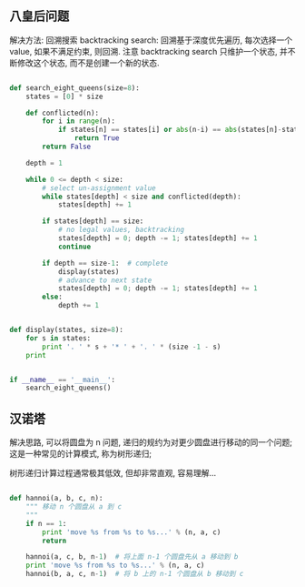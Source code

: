 ## 八皇后问题

解决方法: 回溯搜索 backtracking search: 回溯基于深度优先遍历, 每次选择一个 value, 如果不满足约束, 则回溯. 注意 backtracking search 只维护一个状态, 并不断修改这个状态, 而不是创建一个新的状态.


``` python

def search_eight_queens(size=8):
    states = [0] * size

    def conflicted(n):
        for i in range(n):
            if states[n] == states[i] or abs(n-i) == abs(states[n]-states[i]):
                return True
        return False

    depth = 1

    while 0 <= depth < size:
        # select un-assignment value
        while states[depth] < size and conflicted(depth):
            states[depth] += 1

        if states[depth] == size:
            # no legal values, backtracking
            states[depth] = 0; depth -= 1; states[depth] += 1
            continue

        if depth == size-1:  # complete
            display(states)
            # advance to next state
            states[depth] = 0; depth -= 1; states[depth] += 1
        else:
            depth += 1


def display(states, size=8):
    for s in states:
        print '. ' * s + '* ' + '. ' * (size -1 - s)
    print


if __name__ == '__main__':
    search_eight_queens()

```


## 汉诺塔

解决思路, 可以将圆盘为 n 问题, 递归的规约为对更少圆盘进行移动的同一个问题; 这是一种常见的计算模式, 称为树形递归;

树形递归计算过程通常极其低效, 但却非常直观, 容易理解...

``` python

def hannoi(a, b, c, n):
    """ 移动 n 个圆盘从 a 到 c
    """
    if n == 1:
        print 'move %s from %s to %s...' % (n, a, c)
        return

    hannoi(a, c, b, n-1)  # 将上面 n-1 个圆盘先从 a 移动到 b
    print 'move %s from %s to %s...' % (n, a, c)
    hannoi(b, a, c, n-1)  # 将 b 上的 n-1 个圆盘从 b 移动到 c
```
